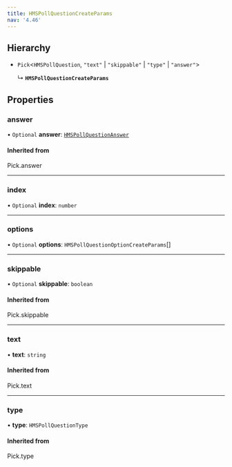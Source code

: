 ```yaml
---
title: HMSPollQuestionCreateParams
nav: '4.46'
---
```


## Hierarchy

- `Pick`<`HMSPollQuestion`, `"text"` \| `"skippable"` \| `"type"` \| `"answer"`\>

  ↳ **`HMSPollQuestionCreateParams`**

## Properties

### answer

• `Optional` **answer**: [`HMSPollQuestionAnswer`](/api-reference/javascript/v2/interfaces/HMSPollQuestionAnswer)

#### Inherited from

Pick.answer

---

### index

• `Optional` **index**: `number`

---

### options

• `Optional` **options**: `HMSPollQuestionOptionCreateParams`[]

---

### skippable

• `Optional` **skippable**: `boolean`

#### Inherited from

Pick.skippable

---

### text

• **text**: `string`

#### Inherited from

Pick.text

---

### type

• **type**: `HMSPollQuestionType`

#### Inherited from

Pick.type
